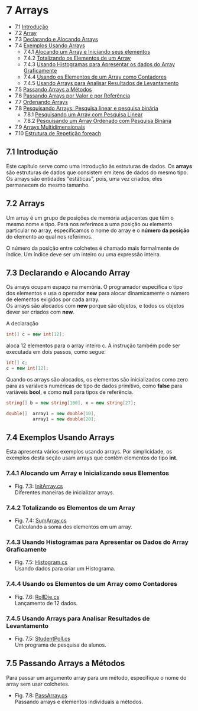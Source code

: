 # 7 Arrays

- 7.1 [Introdução](#71-introdução)
- 7.2 [Array](#72-arrays)
- 7.3 [Declarando e Alocando Arrays](#73-declarando-e-alocando-array)
- 7.4 [Exemplos Usando Arrays](#74-exemplos-usando-arrays)
  - 7.4.1 [Alocando um Array e Iniciando seus elementos](#741-alocando-um-array-e-inicializando-seus-elementos)
  - 7.4.2 [Totalizando os Elementos de um Array](#742-totalizando-os-elementos-de-um-array)
  - 7.4.3 [Usando Histogramas para Apresentar os dados do Array Graficamente](#743-usando-histogramas-para-apresentar-os-dados-do-array-graficamente)
  - 7.4.4 [Usando os Elementos de um Array como Contadores](#744-usando-os-elementos-de-um-array-como-contadores)
  - 7.4.5 [Usando Arrays para Analisar Resultados de Levantamento](#745-usando-arrays-para-analisar-resultados-de-levantamento)
- 7.5 [Passando Arrays a Métodos]()
- 7.6 [Passando Arrays por Valor e por Referência]()
- 7.7 [Ordenando Arrays]()
- 7.8 [Pesquisando Arrays: Pesquisa linear e pesquisa binária]()
  - 7.8.1 [Pesquisando um Array com Pesquisa Linear]()
  - 7.8.2 [Pesquisando um Array Ordenado com Pesquisa Binária]()
- 7.9 [Arrays Multidimensionais]()
- 7.10 [Estrutura de Repetição foreach]()

## 7.1 Introdução

Este capítulo serve como uma introdução às estruturas de dados.
Os **arrays** são estruturas de dados que consistem em itens de dados do mesmo tipo.
Os arrays são entidades "estáticas", pois, uma vez criados, eles permanecem do mesmo tamanho.

## 7.2 Arrays

Um array é um grupo de posições de memória adjacentes que têm o mesmo nome e tipo.
Para nos referimos a uma posição ou elemento particular no array,
especificamos o nome do array e o **número da posição** do elemento ao qual nos referimos.

O número da posição entre colchetes é chamado  mais formalmente de índice.
Um índice deve ser um inteiro ou uma expressão inteira.

## 7.3 Declarando e Alocando Array

Os arrays ocupam espaço na memória. O programador especifica o tipo dos elementos
e usa o operador **new** para alocar dinamicamente o número de elementos exigidos por cada array.\
Os arrays são alocados com **new** porque são objetos, e todos os objetos dever ser criados com **new**.

A declaração

```csharp
int[] c = new int[12];
```

aloca 12 elementos para o array inteiro c.
A instrução também pode ser executada em dois passos, como segue:

```csharp
int[] c;
c = new int[12];
```

Quando os arrays são alocados, os elementos são inicializados como zero para
as variáveis numéricas de tipo de dados primitivo, como **false** para
variáveis **bool**, e como **null** para tipos de referência.

```csharp
string[] b = new string[100], x = new string[27];

double[]  array1 = new double[10],
          array1 = new double[20];
```

## 7.4 Exemplos Usando Arrays

Esta apresenta vários exemplos usando arrays.
Por simplicidade, os exemplos desta seção usam arrays que contêm elementos do tipo **int**.

### 7.4.1 Alocando um Array e Inicializando seus Elementos

- Fig. 7.3: [InitArray.cs](./Fig-7.3%20InitArray.cs)\
Diferentes maneiras de inicializar arrays.

### 7.4.2 Totalizando os Elementos de um Array

- Fig. 7.4: [SumArray.cs](./Fig-7.04%20-%20SumArray.cs)\
Calculando a soma dos elementos em um array.

### 7.4.3 Usando Histogramas para Apresentar os Dados do Array Graficamente

- Fig. 7.5: [Histogram.cs](./Fig-7.05%20-%20Histogram.cs)\
Usando dados para criar um Histograma.

### 7.4.4 Usando os Elementos de um Array como Contadores

- Fig. 7.6: [RollDie.cs](./Fig-7.06%20-%20RollDie.cs)\
Lançamento de 12 dados.

### 7.4.5 Usando Arrays para Analisar Resultados de Levantamento

- Fig. 7.5: [StudentPoll.cs]()\
Um programa de pesquisa de alunos.

## 7.5 Passando Arrays a Métodos

Para passar um argumento array para um método, especifique o nome do array sem usar colchetes.

- Fig. 7.8: [PassArray.cs](./Fig-7.8%20-%20PassArray.cs)\
Passando arrays e elementos individuais a métodos.

